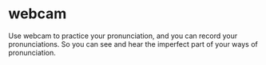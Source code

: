 # webcam
Use webcam to practice your pronunciation, and you can record your pronunciations. So you can see and hear the imperfect part of your ways of pronunciation.  
